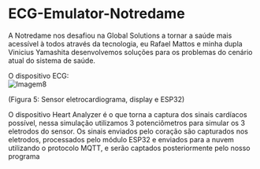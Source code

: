 # ECG-Emulator-Notredame
A Notredame nos desafiou na Global Solutions a tornar a saúde mais acessível à todos através da tecnologia, eu Rafael Mattos e minha dupla Vinicius Yamashita desenvolvemos soluções para os problemas do cenário atual do sistema de saúde.



O dispositivo ECG:
<br>
![Imagem8](https://github.com/rcm2005/ECG-Emulator-Notredame/assets/68041167/4ac9b933-20db-4ead-bacc-a9923b166279)
<br>

(Figura 5: Sensor eletrocardiograma, display e ESP32)

O dispositivo Heart Analyzer é o que torna a captura dos sinais cardíacos possível, nessa simulação utilizamos 3 potenciômetros para simular os 3 eletrodos do sensor. Os sinais enviados pelo coração são capturados nos eletrodos, processados pelo módulo ESP32 e enviados para a nuvem utilizando o protocolo MQTT, e serão captados posteriormente pelo nosso programa
